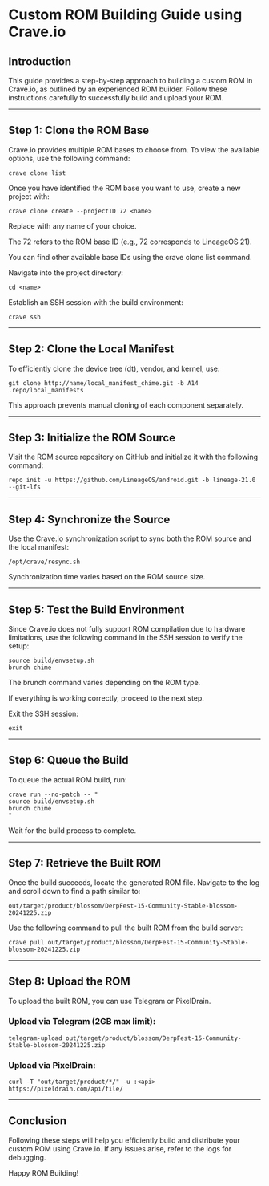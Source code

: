 # Custom ROM Building Guide using Crave.io

## Introduction

This guide provides a step-by-step approach to building a custom ROM in Crave.io, as outlined by an experienced ROM builder. Follow these instructions carefully to successfully build and upload your ROM.


---

## Step 1: Clone the ROM Base

Crave.io provides multiple ROM bases to choose from. To view the available options, use the following command:

```
crave clone list
```

Once you have identified the ROM base you want to use, create a new project with:

```
crave clone create --projectID 72 <name>
```

Replace <name> with any name of your choice.

The 72 refers to the ROM base ID (e.g., 72 corresponds to LineageOS 21).

You can find other available base IDs using the crave clone list command.


Navigate into the project directory:

```
cd <name>
```

Establish an SSH session with the build environment:

```
crave ssh
```


---

## Step 2: Clone the Local Manifest

To efficiently clone the device tree (dt), vendor, and kernel, use:

```
git clone http://name/local_manifest_chime.git -b A14 .repo/local_manifests
```

This approach prevents manual cloning of each component separately.


---

## Step 3: Initialize the ROM Source

Visit the ROM source repository on GitHub and initialize it with the following command:

```
repo init -u https://github.com/LineageOS/android.git -b lineage-21.0 --git-lfs
```


---

## Step 4: Synchronize the Source

Use the Crave.io synchronization script to sync both the ROM source and the local manifest:

```
/opt/crave/resync.sh
```

Synchronization time varies based on the ROM source size.


---

## Step 5: Test the Build Environment

Since Crave.io does not fully support ROM compilation due to hardware limitations, use the following command in the SSH session to verify the setup:

```
source build/envsetup.sh
brunch chime
```

The brunch command varies depending on the ROM type.

If everything is working correctly, proceed to the next step.


Exit the SSH session:

```
exit
```


---

## Step 6: Queue the Build

To queue the actual ROM build, run:

```
crave run --no-patch -- "
source build/envsetup.sh
brunch chime
"
```

Wait for the build process to complete.


---

## Step 7: Retrieve the Built ROM

Once the build succeeds, locate the generated ROM file. Navigate to the log and scroll down to find a path similar to:

```
out/target/product/blossom/DerpFest-15-Community-Stable-blossom-20241225.zip
```

Use the following command to pull the built ROM from the build server:

```
crave pull out/target/product/blossom/DerpFest-15-Community-Stable-blossom-20241225.zip

```

---

## Step 8: Upload the ROM

To upload the built ROM, you can use Telegram or PixelDrain.

### Upload via Telegram (2GB max limit):

```
telegram-upload out/target/product/blossom/DerpFest-15-Community-Stable-blossom-20241225.zip
```

### Upload via PixelDrain:

```
curl -T "out/target/product/*/" -u :<api> https://pixeldrain.com/api/file/
```


---

## Conclusion

Following these steps will help you efficiently build and distribute your custom ROM using Crave.io. If any issues arise, refer to the logs for debugging.

Happy ROM Building!

